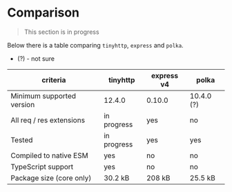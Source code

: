 # Comparison

> This section is in progress

Below there is a table comparing `tinyhttp`, `express` and `polka`.

- (?) - not sure

| criteria                  | tinyhttp    | express v4 | polka      |
| ------------------------- | ----------- | ---------- | ---------- |
| Minimum supported version | 12.4.0      | 0.10.0     | 10.4.0 (?) |
| All req / res extensions  | in progress | yes        | no         |
| Tested                    | in progress | yes        | yes        |
| Compiled to native ESM    | yes         | no         | no         |
| TypeScript support        | yes         | no         | no         |
| Package size (core only)  | 30.2 kB     | 208 kB     | 25.5 kB    |
